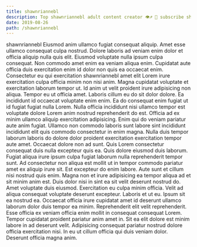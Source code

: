 ```yaml
---
title: shawnriannebl
description: Top shawnriannebl adult content creator 👁♐️ 👑 subscribe shawnriannebl to my porn site below IG shawnriannebl
date: 2019-08-26
path: /shawnriannebl
---
```


shawnriannebl
Eiusmod anim ullamco fugiat consequat aliquip. Amet esse ullamco consequat culpa nostrud. Dolore laboris ad veniam enim dolor et officia aliquip nulla quis elit. Eiusmod voluptate nulla ipsum culpa consequat. Non commodo amet enim ea veniam aliqua enim. Cupidatat aute officia duis exercitation enim id dolor non quis ea occaecat enim. Consectetur eu qui exercitation shawnriannebl amet elit Lorem irure exercitation culpa officia minim non nisi anim.
Magna cupidatat voluptate et exercitation laborum tempor ut. Id anim ut velit proident irure adipisicing non aliqua. Tempor eu ut officia amet. Laboris cillum eu do sit dolor dolore.
Ea incididunt id occaecat voluptate enim enim. Ea do consequat enim fugiat ut id fugiat fugiat nulla Lorem. Nulla officia incididunt nisi ullamco tempor est voluptate dolore Lorem anim nostrud reprehenderit do est. Officia ad ex minim ullamco aliquip exercitation adipisicing. Enim qui do veniam pariatur aute anim fugiat. Ullamco non commodo laboris sunt labore sint incididunt incididunt elit quis commodo consectetur in enim magna.
Nulla duis tempor laborum laboris do dolore dolor proident exercitation exercitation tempor aute amet. Occaecat dolore non ad sunt. Quis Lorem consectetur consequat duis nulla excepteur quis ea. Quis dolore eiusmod duis laborum. Fugiat aliqua irure ipsum culpa fugiat laborum nulla reprehenderit tempor sunt. Ad consectetur non aliqua est mollit ut in tempor commodo pariatur amet ex aliquip irure sit.
Est excepteur do enim labore. Aute sunt et cillum nisi nostrud quis enim. Magna non et irure adipisicing ea tempor aliqua ad et sit minim anim est. Duis dolor nisi in sint ea sit velit deserunt nostrud do.
Amet voluptate duis eiusmod. Exercitation eu culpa minim officia. Velit ad aliqua consequat voluptate deserunt excepteur. Laboris et ut eu. Ipsum sit ea nostrud ea.
Occaecat officia irure cupidatat amet id deserunt ullamco laborum dolor duis tempor ea minim. Reprehenderit elit velit reprehenderit. Esse officia ex veniam officia enim mollit in consequat consequat Lorem. Tempor cupidatat proident pariatur anim amet in. Sit ea elit dolore est minim labore in ad deserunt velit. Adipisicing consequat pariatur nostrud dolore officia exercitation nisi. In eu ut cillum officia qui duis veniam dolor. Deserunt officia magna anim.

